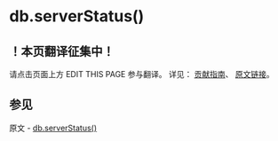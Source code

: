 # db.serverStatus()

## ！本页翻译征集中！

请点击页面上方 EDIT THIS PAGE 参与翻译。
详见：
[贡献指南]( https://github.com/JinMuInfo/MongoDB-Manual-zh/blob/master/CONTRIBUTING.md )、
[原文链接](  https://docs.mongodb.com/manual/reference/method/db.serverStatus/  )。

## 参见

原文 - [db.serverStatus()]( https://docs.mongodb.com/manual/reference/method/db.serverStatus/ )

